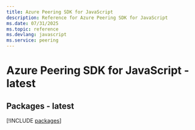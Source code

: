 ```yaml
---
title: Azure Peering SDK for JavaScript
description: Reference for Azure Peering SDK for JavaScript
ms.date: 07/31/2025
ms.topic: reference
ms.devlang: javascript
ms.service: peering
---
```

# Azure Peering SDK for JavaScript - latest
## Packages - latest
[!INCLUDE [packages](peering-index.md)]
